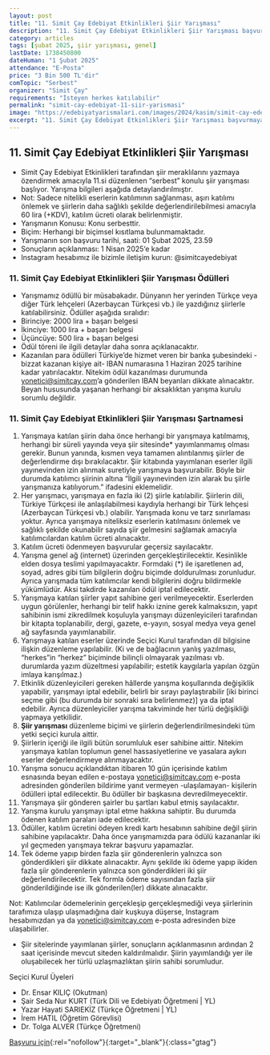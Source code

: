 ```yaml
---
layout: post
title: "11. Simit Çay Edebiyat Etkinlikleri Şiir Yarışması"
description: "11. Simit Çay Edebiyat Etkinlikleri Şiir Yarışması başvurmaya açıldı."
category: articles
tags: [şubat 2025, şiir yarışması, genel]
lastDate: 1738450800
dateHuman: "1 Şubat 2025"
attendance: "E-Posta"
price: "3 Bin 500 TL'dir"
comTopic: "Serbest"
organizer: "Simit Çay"
requirements: "İsteyen herkes katılabilir"
permalink: "simit-cay-edebiyat-11-siir-yarismasi"
image: "https://edebiyatyarismalari.com/images/2024/kasim/simit-cay-edebiyat-siir-yarismasi.jpg"
excerpt: "11. Simit Çay Edebiyat Etkinlikleri Şiir Yarışması başvurmaya açıldı."
---
```


## 11. Simit Çay Edebiyat Etkinlikleri Şiir Yarışması

- Simit Çay Edebiyat Etkinlikleri tarafından şiir meraklılarını yazmaya özendirmek amacıyla 11.si düzenlenen “serbest” konulu şiir yarışması başlıyor. Yarışma bilgileri aşağıda detaylandırılmıştır.
- Not: Sadece nitelikli eserlerin katılımının sağlanması, aşırı katılımı önlemek ve şiirlerin daha sağlıklı şekilde değerlendirilebilmesi amacıyla 60 lira (+KDV), katılım ücreti olarak belirlenmiştir.
- Yarışmanın Konusu: Konu serbesttir.
- Biçim: Herhangi bir biçimsel kısıtlama bulunmamaktadır.
- Yarışmanın son başvuru tarihi, saati: 01 Şubat 2025, 23.59
- Sonuçların açıklanması: 1 Nisan 2025‘e kadar
- Instagram hesabımız ile bizimle iletişim kurun: @simitcayedebiyat

### 11. Simit Çay Edebiyat Etkinlikleri Şiir Yarışması Ödülleri

- Yarışmamız ödüllü bir müsabakadır. Dünyanın her yerinden Türkçe veya diğer Türk lehçeleri (Azerbaycan Türkçesi vb.) ile yazdığınız şiirlerle katılabilirsiniz. Ödüller aşağıda sıralıdır:
- Birinciye: 2000 lira + başarı belgesi
- İkinciye: 1000 lira + başarı belgesi
- Üçüncüye: 500 lira + başarı belgesi
- Ödül töreni ile ilgili detaylar daha sonra açıklanacaktır.
- Kazanılan para ödülleri Türkiye’de hizmet veren bir banka şubesindeki -bizzat kazanan kişiye ait- IBAN numarasına 1 Haziran 2025 tarihine kadar yatırılacaktır. Nitekim ödül kazanılması durumunda yonetici@simitcay.com’a gönderilen IBAN beyanları dikkate alınacaktır. Beyan hususunda yaşanan herhangi bir aksaklıktan yarışma kurulu sorumlu değildir.

### 11. Simit Çay Edebiyat Etkinlikleri Şiir Yarışması Şartnamesi

1. Yarışmaya katılan şiirin daha önce herhangi bir yarışmaya katılmamış, herhangi bir süreli yayında veya şiir sitesinde* yayımlanmamış olması gerekir. Bunun yanında, kısmen veya tamamen alıntılanmış şiirler de değerlendirme dışı bırakılacaktır. Şiir kitabında yayımlanan eserler ilgili yayınevinden izin alınmak suretiyle yarışmaya başvurabilir. Böyle bir durumda katılımcı şiirinin altına “İlgili yayınevinden izin alarak bu şiirle yarışmanıza katılıyorum.” ifadesini eklemelidir.
2. Her yarışmacı, yarışmaya en fazla iki (2) şiirle katılabilir. Şiirlerin dili, Türkiye Türkçesi ile anlaşılabilmesi kaydıyla herhangi bir Türk lehçesi (Azerbaycan Türkçesi vb.) olabilir. Yarışmada konu ve tarz sınırlaması yoktur. Ayrıca yarışmaya niteliksiz eserlerin katılmasını önlemek ve sağlıklı şekilde okunabilir sayıda şiir gelmesini sağlamak amacıyla katılımcılardan katılım ücreti alınacaktır.
3. Katılım ücreti ödenmeyen başvurular geçersiz sayılacaktır.
4. Yarışma genel ağ (internet) üzerinden gerçekleştirilecektir. Kesinlikle elden dosya teslimi yapılmayacaktır. Formdaki (*) ile işaretlenen ad, soyad, adres gibi tüm bilgilerin doğru biçimde doldurulması zorunludur. Ayrıca yarışmada tüm katılımcılar kendi bilgilerini doğru bildirmekle yükümlüdür. Aksi takdirde kazanılan ödül iptal edilecektir.
5. Yarışmaya katılan şiirler yapıt sahibine geri verilmeyecektir. Eserlerden uygun görülenler, herhangi bir telif hakkı iznine gerek kalmaksızın, yapıt sahibinin ismi zikredilmek koşuluyla yarışmayı düzenleyicileri tarafından bir kitapta toplanabilir, dergi, gazete, e-yayın, sosyal medya veya genel ağ sayfasında yayımlanabilir.
6. Yarışmaya katılan eserler üzerinde Seçici Kurul tarafından dil bilgisine ilişkin düzenleme yapılabilir. (Ki ve de bağlacının yanlış yazılması, “herkes”in “herkez” biçiminde bilinçli olmayarak yazılması vb. durumlarda yazım düzeltmesi yapılabilir; estetik kaygılarla yapılan özgün imlaya karışılmaz.)
7. Etkinlik düzenleyicileri gereken hâllerde yarışma koşullarında değişiklik yapabilir, yarışmayı iptal edebilir, belirli bir sırayı paylaştırabilir [iki birinci seçme gibi (bu durumda bir sonraki sıra belirlenmez)] ya da iptal edebilir. Ayrıca düzenleyiciler yarışma takviminde her türlü değişikliği yapmaya yetkilidir.
8. **Şiir yarışması** düzenleme biçimi ve şiirlerin değerlendirilmesindeki tüm yetki seçici kurula aittir.
9. Şiirlerin içeriği ile ilgili bütün sorumluluk eser sahibine aittir. Nitekim yarışmaya katılan toplumun genel hassasiyetlerine ve yasalara aykırı eserler değerlendirmeye alınmayacaktır.
10. Yarışma sonucu açıklandıktan itibaren 10 gün içerisinde katılım esnasında beyan edilen e-postaya yonetici@simitcay.com e-posta adresinden gönderilen bildirime yanıt vermeyen -ulaşılamayan- kişilerin ödülleri iptal edilecektir. Bu ödüller bir başkasına devredilmeyecektir.
11. Yarışmaya şiir gönderen şairler bu şartları kabul etmiş sayılacaktır.
12. Yarışma kurulu yarışmayı iptal etme hakkına sahiptir. Bu durumda ödenen katılım paraları iade edilecektir.
13. Ödüller, katılım ücretini ödeyen kredi kartı hesabının sahibine değil şiirin sahibine yapılacaktır. Daha önce yarışmamızda para ödülü kazananlar iki yıl geçmeden yarışmaya tekrar başvuru yapamazlar.
14. Tek ödeme yapıp birden fazla şiir gönderenlerin yalnızca son gönderdikleri şiir dikkate alınacaktır. Aynı şekilde iki ödeme yapıp ikiden fazla şiir gönderenlerin yalnızca son gönderdikleri iki şiir değerlendirilecektir. Tek formla ödeme sayısından fazla şiir gönderildiğinde ise ilk gönderilen(ler) dikkate alınacaktır.

Not: Katılımcılar ödemelerinin gerçekleşip gerçekleşmediği veya şiirlerinin tarafımıza ulaşıp ulaşmadığına dair kuşkuya düşerse, Instagram hesabımızdan ya da yonetici@simitcay.com e-posta adresinden bize ulaşabilirler.
* Şiir sitelerinde yayımlanan şiirler, sonuçların açıklanmasının ardından 2 saat içerisinde mevcut siteden kaldırılmalıdır. Şiirin yayımlandığı yer ile oluşabilecek her türlü uzlaşmazlıktan şiirin sahibi sorumludur.

Seçici Kurul Üyeleri
- Dr. Ensar KILIÇ (Okutman) 
- Şair Seda Nur KURT (Türk Dili ve Edebiyatı Öğretmeni | YL)
- Yazar Hayati SARIEKİZ (Türkçe Öğretmeni | YL)
- İrem HATIL (Öğretim Görevlisi)
- Dr. Tolga ALVER (Türkçe Öğretmeni)

[Başvuru için](https://www.magaza.simitcay.com/urun/11-simit-cay-edebiyat-etkinlikleri-siir-yarismasi-katilim-formu-kopya/?utm_source=edebiyatyarismalari.com&utm_medium=affiliate&utm_campaign=cpc){:rel="nofollow"}{:target="_blank"}{:class="gtag"}